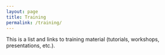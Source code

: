 ```yaml
---
layout: page
title: Training
permalink: /training/
---
```


This is a list and links to training material (tutorials, workshops, presentations, etc.).
